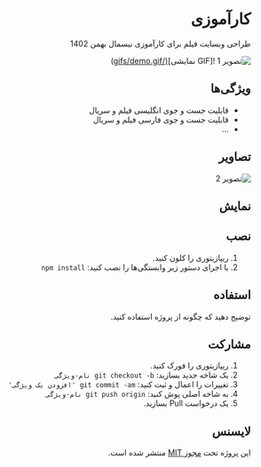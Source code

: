 
<div dir="rtl">

# کارآموزی

طراحی وبسایت فیلم برای کارآموزی نیسمال بهمن 1402

![تصویر 1](/images/screenshot1.png)
![GIF نمایشی][(/gifs/demo.gif](https://github.com/amiralibeygi/karamoozi/blob/main/files/english_search.gif))


## ویژگی‌ها

- قابلیت جست و جوی انگلیسی فیلم و سریال
- قابلیت جست و جوی فارسی فیلم و سریال
- ...

## تصاویر


![تصویر 2](/images/screenshot2.png)

## نمایش


## نصب

1. ریپازیتوری را کلون کنید.
2. با اجرای دستور زیر وابستگی‌ها را نصب کنید: `npm install`

## استفاده

توضیح دهید که چگونه از پروژه استفاده کنید.

## مشارکت

1. ریپازیتوری را فورک کنید.
2. یک شاخه جدید بسازید: `git checkout -b نام-ویژگی`
3. تغییرات را اعمال و ثبت کنید: `git commit -am 'افزودن یک ویژگی'`
4. به شاخه اصلی پوش کنید: `git push origin نام-ویژگی`
5. یک درخواست Pull بسازید.

## لایسنس

این پروژه تحت [مجوز MIT](LICENSE) منتشر شده است.

</div>
